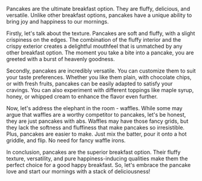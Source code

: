 Pancakes are the ultimate breakfast option. They are fluffy, delicious, and versatile. Unlike other breakfast options, pancakes have a unique ability to bring joy and happiness to our mornings.

Firstly, let's talk about the texture. Pancakes are soft and fluffy, with a slight crispiness on the edges. The combination of the fluffy interior and the crispy exterior creates a delightful mouthfeel that is unmatched by any other breakfast option. The moment you take a bite into a pancake, you are greeted with a burst of heavenly goodness.

Secondly, pancakes are incredibly versatile. You can customize them to suit your taste preferences. Whether you like them plain, with chocolate chips, or with fresh fruits, pancakes can be easily adapted to satisfy your cravings. You can also experiment with different toppings like maple syrup, honey, or whipped cream to enhance the flavor even further.

Now, let's address the elephant in the room - waffles. While some may argue that waffles are a worthy competitor to pancakes, let's be honest, they are just pancakes with abs. Waffles may have those fancy grids, but they lack the softness and fluffiness that make pancakes so irresistible. Plus, pancakes are easier to make. Just mix the batter, pour it onto a hot griddle, and flip. No need for fancy waffle irons.

In conclusion, pancakes are the superior breakfast option. Their fluffy texture, versatility, and pure happiness-inducing qualities make them the perfect choice for a good happy breakfast. So, let's embrace the pancake love and start our mornings with a stack of deliciousness!
